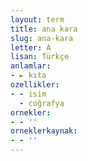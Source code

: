```yaml
---
layout: term
title: ana kara
slug: ana-kara
letter: A
lisan: Türkçe
anlamlar:
- ► kıta
ozellikler:
- - isim
  - coğrafya
ornekler:
- - ''
orneklerkaynak:
- - ''
---
```

